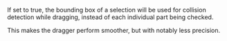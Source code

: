 If set to true, the bounding box of a selection will be used for collision detection while dragging, instead of each individual part being checked.

This makes the dragger perform smoother, but with notably less precision.